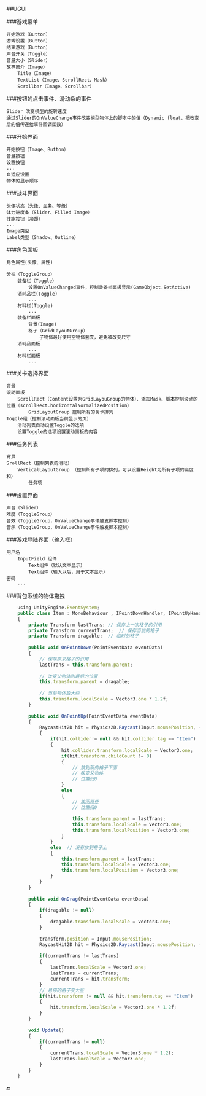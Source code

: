 ##UGUI


###游戏菜单

    开始游戏（Button）
    游戏设置（Button）
    结束游戏（Button）
    声音开关（Toggle）
    音量大小（Slider）
    故事简介（Image）
        Title（Image）
        TextList（Image、ScrollRect、Mask）
        Scrollbar（Image、Scrollbar）

###按钮的点击事件、滑动条的事件

    Slider 改变模型的旋转速度
    通过Slider的OnValueChange事件改变模型物体上的脚本中的值（Dynamic float，把改变后的值传递给事件回调函数）

###开始界面

    开始按钮（Image、Button）
    音量按钮
    设置按钮
    ...
    自适应设置
    物体的显示顺序

###战斗界面

    头像状态（头像、血条、等级）
    体力进度条（Slider、Filled Image）
    技能按钮（冷却）
    ...
    Image类型
    Label类型（Shadow、Outline）

###角色面板

    角色属性(头像、属性)
    
    分栏（ToggleGroup）
        装备栏（Toggle）
            设置OnValueChanged事件，控制装备栏面板显示(GameObject.SetActive)
        消耗品栏(Toggle)
            ...
        材料栏(Toggle)
            ...
        装备栏面板
            背景(Image)
            格子（GridLayoutGroup）
                子物体最好使用空物体套壳，避免被改变尺寸
        消耗品面板
            ...
        材料栏面板
            ...

###关卡选择界面

    背景
    滚动面板
        ScrollRect（Content设置为GridLayouGroup的物体）、添加Mask、脚本控制滚动的位置（scrollRect.horizontalNormalizedPosition）
            GridLayoutGroup 控制所有的关卡排列
    Toggle组（控制滚动面板当前显示的页）
        滑动列表自动设置Toggle的选项
        设置Toggle的选项设置滚动面板的内容


###任务列表

    背景
    SrollRect（控制列表的滑动）
        VerticalLayoutGroup （控制所有子项的排列，可以设置Height为所有子项的高度和）
            任务项


###设置界面

    声音（Slider）
    难度（ToggleGroup）
    音效（ToggleGroup，OnValueChange事件触发脚本控制）
    音乐（ToggleGroup，OnValueChange事件触发脚本控制）


###游戏登陆界面（输入框）

    用户名
        InputField 组件
            Text组件（默认文本显示）
            Text组件（输入以后，用于文本显示）
    密码
        ...
        
###背包系统的物体拖拽

```javascript
    using UnityEngine.EventSystem;
    public class Item : MonoBehaviour , IPointDownHandler, IPointUpHandler, IDragHandler
    {
        private Transform lastTrans; // 保存上一次格子的引用
        private Transform currentTrans;  // 保存当前的格子
        private Transform dragable;  // 临时的格子
    
        public void OnPointDown(PointEventData eventData)
        {
            // 保存原来格子的引用
            lastTrans = this.transform.parent;
            
            // 改变父物体到最后的位置
            this.transform.parent = dragable;
            
            // 当前物体放大些
            this.transform.localScale = Vector3.one * 1.2f;
        }
        
        public void OnPointUp(PointEventData eventData)
        {
            RaycastHit2D hit = Physics2D.Raycast(Input.mousePosition, -Vector2.up)
            {
                if(hit.collider!= null && hit.collider.tag == "Item")
                {
                    hit.collider.transform.localScale = Vector3.one;
                    if(hit.transform.childCount != 0)
                    {
                        // 放到新的格子下面
                        // 改变父物体
                        // 位置归0
                    }
                    else
                    {
                        // 放回原处
                        // 位置归0
                        
                        this.transform.parent = lastTrans;
                        this.transform.localScale = Vector3.one;
                        this.transform.localPosition = Vector3.one;
                    }
                }
                else  // 没有放到格子上
                {
                    this.transform.parent = lastTrans;
                    this.transform.localScale = Vector3.one;
                    this.transform.localPosition = Vector3.one;
                }
            }
        }
        
        public void OnDrag(PointEventData eventData)
        {
            if(dragable != null)
            {
                dragable.transform.localScale = Vector3.one;
            }
            
            transform.position = Input.mousePosition;
            RaycastHit2D hit = Physics2D.Raycast(Input.mousePosition, -Vector2.up);
            
            if(currentTrans != lastTrans)
            {
                lastTrans.localScale = Vector3.one;
                lastTrans = currentTrans;
                currentTrans = hit.transform;
            }
            // 悬停的格子变大些
            if(hit.transform != null && hit.transform.tag == "Item")
            {
                hit.transform.localScale = Vector3.one * 1.2f;
            }
        }
        
        void Update()
        {
            if(currentTrans != null)
            {
                currentTrans.localScale = Vector3.one * 1.2f;
                lastTrans.localScale = Vector3.one;
            }
        }
    }
```

🔚


